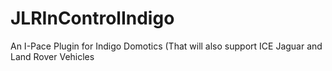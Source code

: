 # JLRInControlIndigo
An I-Pace Plugin for Indigo Domotics (That will also support ICE Jaguar and Land Rover Vehicles
